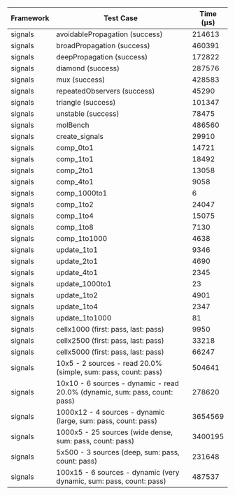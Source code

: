 | Framework | Test Case | Time (μs) |
| --- | --- | --- |
| signals | avoidablePropagation (success) | 214613 |
| signals | broadPropagation (success) | 460391 |
| signals | deepPropagation (success) | 172822 |
| signals | diamond (success) | 287576 |
| signals | mux (success) | 428583 |
| signals | repeatedObservers (success) | 45290 |
| signals | triangle (success) | 101347 |
| signals | unstable (success) | 78475 |
| signals | molBench | 486560 |
| signals | create_signals | 29910 |
| signals | comp_0to1 | 14721 |
| signals | comp_1to1 | 18492 |
| signals | comp_2to1 | 13058 |
| signals | comp_4to1 | 9058 |
| signals | comp_1000to1 | 6 |
| signals | comp_1to2 | 24047 |
| signals | comp_1to4 | 15075 |
| signals | comp_1to8 | 7130 |
| signals | comp_1to1000 | 4638 |
| signals | update_1to1 | 9346 |
| signals | update_2to1 | 4690 |
| signals | update_4to1 | 2345 |
| signals | update_1000to1 | 23 |
| signals | update_1to2 | 4901 |
| signals | update_1to4 | 2347 |
| signals | update_1to1000 | 81 |
| signals | cellx1000 (first: pass, last: pass) | 9950 |
| signals | cellx2500 (first: pass, last: pass) | 33218 |
| signals | cellx5000 (first: pass, last: pass) | 66247 |
| signals | 10x5 - 2 sources - read 20.0% (simple, sum: pass, count: pass) | 504641 |
| signals | 10x10 - 6 sources - dynamic - read 20.0% (dynamic, sum: pass, count: pass) | 278620 |
| signals | 1000x12 - 4 sources - dynamic (large, sum: pass, count: pass) | 3654569 |
| signals | 1000x5 - 25 sources (wide dense, sum: pass, count: pass) | 3400195 |
| signals | 5x500 - 3 sources (deep, sum: pass, count: pass) | 231648 |
| signals | 100x15 - 6 sources - dynamic (very dynamic, sum: pass, count: pass) | 487537 |
